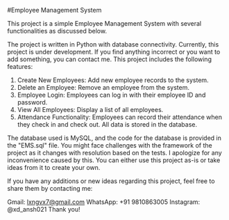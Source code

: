 #Employee Management System

This project is a simple Employee Management System with several functionalities as discussed below.

The project is written in Python with database connectivity. Currently, this project is under development. If you find anything incorrect or you want to add something, you can contact me. This project includes the following features:

1. Create New Employees: Add new employee records to the system.
2. Delete an Employee: Remove an employee from the system.
3. Employee Login: Employees can log in with their employee ID and password.
4. View All Employees: Display a list of all employees.
5. Attendance Functionality: Employees can record their attendance when they check in and check out. All data is stored in the database.

The database used is MySQL, and the code for the database is provided in the "EMS.sql" file. You might face challenges with the framework of the project as it changes with resolution based on the tests. I apologize for any inconvenience caused by this. You can either use this project as-is or take ideas from it to create your own.

If you have any additions or new ideas regarding this project, feel free to share them by contacting me:

Gmail: lxngvx7@gmail.com
WhatsApp: +91 9810863005
Instagram: @xd_ansh021
Thank you!

